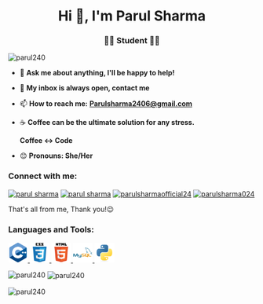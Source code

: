<h1 align="center">Hi 👋, I'm Parul Sharma</h1>
<h3 align="center">👩‍🎓 Student 👩‍🎓</h3>

<p align="left"> <img src="https://komarev.com/ghpvc/?username=parul240&label=Profile%20views&color=0e75b6&style=flat" alt="parul240" /> </p>

- 💬 **Ask me about anything, I'll be happy to help!**
- 💬 **My inbox is always open, contact me**

- 📫 **How to reach me:** **Parulsharma2406@gmail.com**

- ☕ **Coffee can be the ultimate solution for any stress.
       <p>Coffee <-> Code**
- 😊 **Pronouns: She/Her**

<h3 align="left">Connect with me:</h3>
<p align="left">
<a href="https://linkedin.com/in/parulsharma2406" target="blank"><img align="center" src="https://raw.githubusercontent.com/rahuldkjain/github-profile-readme-generator/master/src/images/icons/Social/linked-in-alt.svg" alt="parul sharma" height="30" width="40" /></a>
<a href="https://facebook.com/in/parul2406" target="blank"><img align="center" src="https://raw.githubusercontent.com/rahuldkjain/github-profile-readme-generator/master/src/images/icons/Social/facebook.svg" alt="parul sharma" height="30" width="40" /></a>
<a href="https://instagram.com/parulsharmaofficial24" target="blank"><img align="center" src="https://raw.githubusercontent.com/rahuldkjain/github-profile-readme-generator/master/src/images/icons/Social/instagram.svg" alt="parulsharmaofficial24" height="30" width="40" /></a>
<a href="https://www.hackerrank.com/parulsharma024" target="blank"><img align="center" src="https://raw.githubusercontent.com/rahuldkjain/github-profile-readme-generator/master/src/images/icons/Social/hackerrank.svg" alt="parulsharma024" height="30" width="40" /></a>
</p>
That's all from me, Thank you!😉


<h3 align="left">Languages and Tools:</h3>
<p align="left"> <a href="https://www.w3schools.com/cpp/" target="_blank" rel="noreferrer"> <img src="https://raw.githubusercontent.com/devicons/devicon/master/icons/cplusplus/cplusplus-original.svg" alt="cplusplus" width="40" height="40"/> </a> <a href="https://www.w3schools.com/css/" target="_blank" rel="noreferrer"> <img src="https://raw.githubusercontent.com/devicons/devicon/master/icons/css3/css3-original-wordmark.svg" alt="css3" width="40" height="40"/> </a> <a href="https://www.w3.org/html/" target="_blank" rel="noreferrer"> <img src="https://raw.githubusercontent.com/devicons/devicon/master/icons/html5/html5-original-wordmark.svg" alt="html5" width="40" height="40"/> </a> <a href="https://www.mysql.com/" target="_blank" rel="noreferrer"> <img src="https://raw.githubusercontent.com/devicons/devicon/master/icons/mysql/mysql-original-wordmark.svg" alt="mysql" width="40" height="40"/> </a> <a href="https://www.python.org" target="_blank" rel="noreferrer"> <img src="https://raw.githubusercontent.com/devicons/devicon/master/icons/python/python-original.svg" alt="python" width="40" height="40"/> </a> </p>

<p><img align="left" src="https://github-readme-stats.vercel.app/api/top-langs?username=parul240&show_icons=true&locale=en&layout=compact" alt="parul240" /></p>

<p>&nbsp;<img align="center" src="https://github-readme-stats.vercel.app/api?username=parul240&show_icons=true&locale=en" alt="parul240" /></p>

<p><img align="center" src="https://github-readme-streak-stats.herokuapp.com/?user=parul240&" alt="parul240" /></p>

